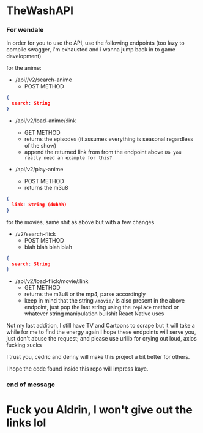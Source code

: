 # TheWashAPI

### For wendale
In order for you to use the API, use the following endpoints (too lazy to compile swagger, i'm exhausted and i wanna jump back in to game development)

for the anime:
- /api//v2/search-anime
  - POST METHOD
```json
{
  search: String
}
```
- /api/v2/load-anime/:link
  - GET METHOD
  - returns the episodes (it assumes everything is seasonal regardless of the show)
  - append the returned link from from the endpoint above
`Do you really need an example for this?`

- /api/v2/play-anime
  - POST METHOD
  - returns the m3u8
```json
{
  link: String (duhhh)
}
```

for the movies, same shit as above but with a few changes
- /v2/search-flick
  - POST METHOD
  - blah blah blah blah
```json
{
  search: String
}
```
- /api/v2/load-flick/movie/:link
  - GET METHOD
  - returns the m3u8 or the mp4, parse accordingly
  - keep in mind that the string `/movie/` is also present in the above endpoint, just pop the last string
    using the `replace` method or whatever string manipulation bullshit React Native uses

Not my last addition, I still have TV and Cartoons to scrape but it will take a while for me to find the energy again
I hope these endpoints will serve you, just don't abuse the request; and please use urllib for crying out loud, axios fucking sucks

I trust you, cedric and denny will make this project a bit better for others.

I hope the code found inside this repo will impress kaye.

### end of message

# Fuck you Aldrin, I won't give out the links lol
